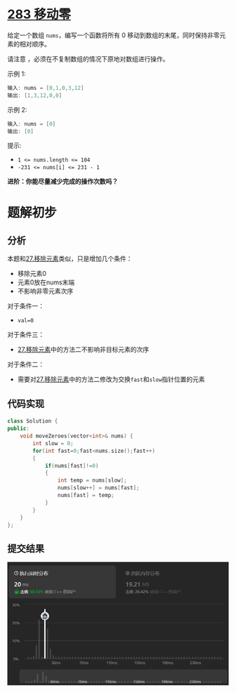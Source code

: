 
# [283 移动零](https://leetcode.cn/problems/move-zeroes/description/)

给定一个数组 `nums`，编写一个函数将所有 0 移动到数组的末尾，同时保持非零元素的相对顺序。

请注意 ，必须在不复制数组的情况下原地对数组进行操作。

示例 1:
```cpp
输入: nums = [0,1,0,3,12]
输出: [1,3,12,0,0]

```
示例 2:
```cpp
输入: nums = [0]
输出: [0]
```

提示:

- `1 <= nums.length <= 104`
- `-231 <= nums[i] <= 231 - 1`


**进阶：你能尽量减少完成的操作次数吗？**


# 题解初步

## 分析

本题和[27.移除元素](./27.移除元素.md)类似，只是增加几个条件：
- 移除元素0
- 元素0放在nums末端
- 不影响非零元素次序


对于条件一：
- `val=0`


对于条件三：
- [27.移除元素](./27.移除元素.md)中的方法二不影响非目标元素的次序


对于条件二：
- 需要对[27.移除元素](./27.移除元素.md)中的方法二修改为交换`fast`和`slow`指针位置的元素

## 代码实现

```cpp
class Solution {
public:
    void moveZeroes(vector<int>& nums) {
        int slow = 0;
        for(int fast=0;fast<nums.size();fast++)
        {
            if(nums[fast]!=0)
            {
                int temp = nums[slow];
                nums[slow++] = nums[fast];
                nums[fast] = temp;
            }
        }
    }
};
```

## 提交结果

![Alt text](img/283.移动零.png)







